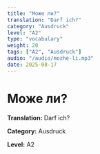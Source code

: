 ```yaml
---
title: "Може ли?"
translation: "Darf ich?"
category: "Ausdruck"
level: "A2"
type: "vocabulary"
weight: 20
tags: ["A2", "Ausdruck"]
audio: "/audio/mozhe-li.mp3"
date: 2025-08-17
---
```


# Може ли?

**Translation:** Darf ich?

**Category:** Ausdruck

**Level:** A2

